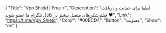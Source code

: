 {
"Title": "Vpn Shield | Free ⚡️",
"Description": "لطفا برای حمایت و دریافت فیلترشکن‌های متصل بیشتر در کانال تلگرام ما عضو شوید ♥️",
"Link": "https://t.me/Vpn_Shield",
"Color": "#00BCD4",
"Button": "عضویت",
"Show": "on"
}
